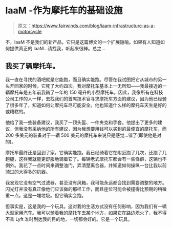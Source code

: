 # IaaM -作为摩托车的基础设施

> 原文：<https://www.fairwinds.com/blog/iaam-infrastructure-as-a-motorcycle>

不，IaaM 不是我们的新产品，它只是这篇博文的一个扩展隐喻。如果有人知道如何提供真正的 IaaM…请找我，听起来很棒。总之…

## **我买了辆摩托车。**

我一直在寻找的酒吧就是它能跑，而且确实能跑。尽管在我试图把它从城市的另一头开回家的时候，它死了大约四次。我对摩托车基本上一无所知——我最接近的一辆摩托车是五年前我骑了一年的 150 毫升的小型摩托车。因此，我像所有在科技公司工作的人一样，去找我们的首席技术官寻求摩托车方面的建议，因为他已经骑了很多年了，知道如何让摩托车尽可能安全。他也知道什么样的摩托车天生是好的或糟糕的。

他给了我一些装备建议，我买了一顶头盔、一件夹克和手套。他提出了更多的建议，但我没有采纳他的所有建议，因为我想要用钱可以买到的最便宜的摩托车，而 200 多美元的装备对于一辆 500 美元的摩托车来说只是感觉…错了(即使他是对的)。

摩托车最终还是回到了家。它确实能跑。我已经骑着它在附近跑了几次，还跑了几趟腿，这样我就能更舒服地骑着它了。每辆老式摩托车都会有一些怪癖，这辆也不例外。我花了一点时间来调整油门，弄清楚离合器，并知道如何操纵一台比我以前骑过的大得多的机器。

我发现它没有空气过滤器，甚至没有风箱，我可能永远都会找到需要调整的地方。闪光灯并没有真正像他们应该做的那样工作，而且座位可能会被撞得比预期的稍微重一点。这是一堆垃圾。但它确实会跑。

但事实是，这是我的一个玩具。这对我的生活方式没有任何影响，因为我们有一辆大型家用汽车。我可以骑着我的摩托车去某个地方，如果它在路边熄火了，我不得不乘 Lyft 准时到达我的目的地，一切都会好的。它是一个玩具。